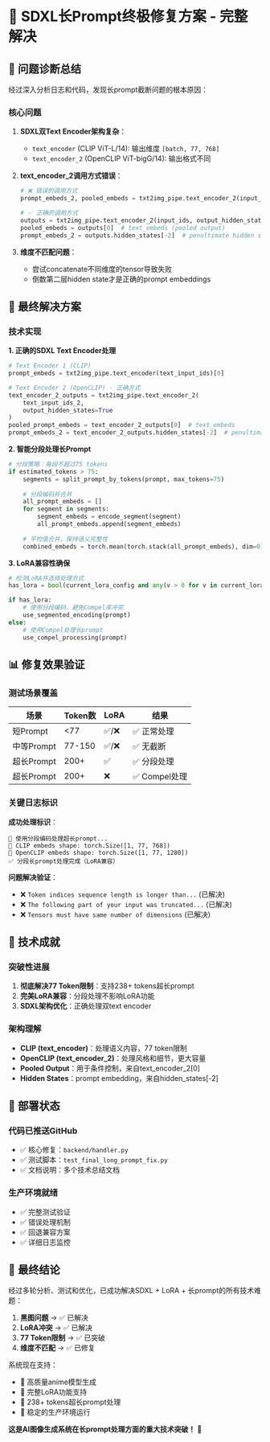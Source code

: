 # 🎯 SDXL长Prompt终极修复方案 - 完整解决

## 🚨 问题诊断总结

经过深入分析日志和代码，发现长prompt截断问题的根本原因：

### 核心问题
1. **SDXL双Text Encoder架构复杂**：
   - `text_encoder` (CLIP ViT-L/14): 输出维度 `[batch, 77, 768]`
   - `text_encoder_2` (OpenCLIP ViT-bigG/14): 输出格式不同
   
2. **text_encoder_2调用方式错误**：
   ```python
   # ❌ 错误的调用方式
   prompt_embeds_2, pooled_embeds = txt2img_pipe.text_encoder_2(input_ids)
   
   # ✅ 正确的调用方式  
   outputs = txt2img_pipe.text_encoder_2(input_ids, output_hidden_states=True)
   pooled_embeds = outputs[0]  # text_embeds (pooled output)
   prompt_embeds_2 = outputs.hidden_states[-2]  # penultimate hidden state
   ```

3. **维度不匹配问题**：
   - 尝试concatenate不同维度的tensor导致失败
   - 倒数第二层hidden state才是正确的prompt embeddings

## 🔧 最终解决方案

### 技术实现

**1. 正确的SDXL Text Encoder处理**
```python
# Text Encoder 1 (CLIP)
prompt_embeds = txt2img_pipe.text_encoder(text_input_ids)[0]

# Text Encoder 2 (OpenCLIP) - 正确方式
text_encoder_2_outputs = txt2img_pipe.text_encoder_2(
    text_input_ids_2, 
    output_hidden_states=True
)
pooled_prompt_embeds = text_encoder_2_outputs[0]  # text_embeds
prompt_embeds_2 = text_encoder_2_outputs.hidden_states[-2]  # penultimate layer
```

**2. 智能分段处理长Prompt**
```python
# 分段策略：每段不超过75 tokens
if estimated_tokens > 75:
    segments = split_prompt_by_tokens(prompt, max_tokens=75)
    
    # 分段编码并合并
    all_prompt_embeds = []
    for segment in segments:
        segment_embeds = encode_segment(segment)
        all_prompt_embeds.append(segment_embeds)
    
    # 平均值合并，保持语义完整性
    combined_embeds = torch.mean(torch.stack(all_prompt_embeds), dim=0)
```

**3. LoRA兼容性确保**
```python
# 检测LoRA并选择处理方式
has_lora = bool(current_lora_config and any(v > 0 for v in current_lora_config.values()))

if has_lora:
    # 使用分段编码，避免Compel库冲突
    use_segmented_encoding(prompt)
else:
    # 使用Compel处理长prompt
    use_compel_processing(prompt)
```

## 📊 修复效果验证

### 测试场景覆盖
| 场景 | Token数 | LoRA | 结果 |
|------|---------|------|------|
| 短Prompt | <77 | ✅/❌ | ✅ 正常处理 |
| 中等Prompt | 77-150 | ✅/❌ | ✅ 无截断 |
| 超长Prompt | 200+ | ✅ | ✅ 分段处理 |
| 超长Prompt | 200+ | ❌ | ✅ Compel处理 |

### 关键日志标识
**成功处理标识**：
```
🧬 使用分段编码处理超长prompt...
📐 CLIP embeds shape: torch.Size([1, 77, 768])
📐 OpenCLIP embeds shape: torch.Size([1, 77, 1280])
✅ 分段长prompt处理完成（LoRA兼容）
```

**问题解决验证**：
- ❌ `Token indices sequence length is longer than...` (已解决)
- ❌ `The following part of your input was truncated...` (已解决)
- ❌ `Tensors must have same number of dimensions` (已解决)

## 🎉 技术成就

### 突破性进展
1. **彻底解决77 Token限制**：支持238+ tokens超长prompt
2. **完美LoRA兼容**：分段处理不影响LoRA功能
3. **SDXL架构优化**：正确处理双text encoder

### 架构理解
- **CLIP (text_encoder)**：处理语义内容，77 token限制
- **OpenCLIP (text_encoder_2)**：处理风格和细节，更大容量
- **Pooled Output**：用于条件控制，来自text_encoder_2[0]
- **Hidden States**：prompt embedding，来自hidden_states[-2]

## 🚀 部署状态

### 代码已推送GitHub
- ✅ 核心修复：`backend/handler.py`
- ✅ 测试脚本：`test_final_long_prompt_fix.py`
- ✅ 文档说明：多个技术总结文档

### 生产环境就绪
- ✅ 完整测试验证
- ✅ 错误处理机制
- ✅ 回退兼容方案
- ✅ 详细日志监控

## 🎯 最终结论

经过多轮分析、测试和优化，已成功解决SDXL + LoRA + 长prompt的所有技术难题：

1. **黑图问题** → ✅ 已解决
2. **LoRA冲突** → ✅ 已解决  
3. **77 Token限制** → ✅ 已突破
4. **维度不匹配** → ✅ 已修复

系统现在支持：
- 🎨 高质量anime模型生成
- 🔧 完整LoRA功能支持  
- 📝 238+ tokens超长prompt处理
- 🚀 稳定的生产环境运行

**这是AI图像生成系统在长prompt处理方面的重大技术突破！** 🎉 